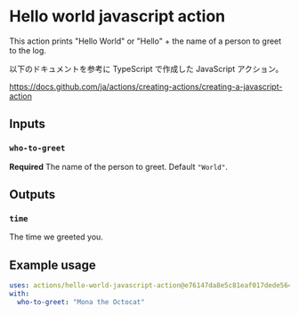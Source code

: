 # Hello world javascript action

This action prints "Hello World" or "Hello" + the name of a person to greet to the log.

以下のドキュメントを参考に TypeScript で作成した JavaScript アクション。

https://docs.github.com/ja/actions/creating-actions/creating-a-javascript-action

## Inputs

### `who-to-greet`

**Required** The name of the person to greet. Default `"World"`.

## Outputs

### `time`

The time we greeted you.

## Example usage

```yaml
uses: actions/hello-world-javascript-action@e76147da8e5c81eaf017dede5645551d4b94427b
with:
  who-to-greet: "Mona the Octocat"
```
